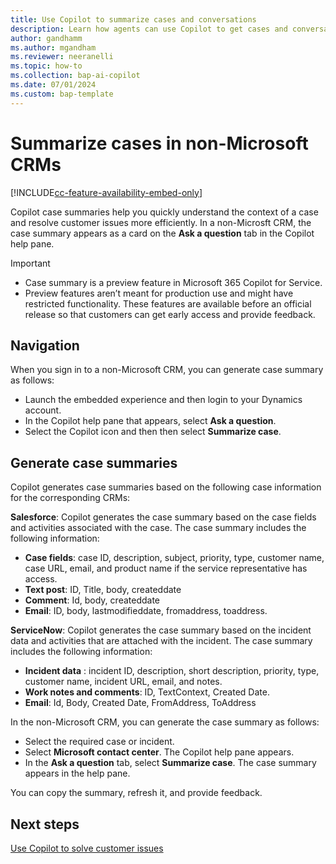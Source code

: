 ```yaml
---
title: Use Copilot to summarize cases and conversations
description: Learn how agents can use Copilot to get cases and conversation summaries in Dynamics 365 Contact Center.
author: gandhamm 
ms.author: mgandham 
ms.reviewer: neeranelli 
ms.topic: how-to 
ms.collection: bap-ai-copilot
ms.date: 07/01/2024
ms.custom: bap-template 
---
```


# Summarize cases in non-Microsoft CRMs

[!INCLUDE[cc-feature-availability-embed-only](../includes/cc-feature-availability-embed-only.md)]

Copilot case summaries help you quickly understand the context of a case and resolve customer issues more efficiently. In a non-Microsft CRM, the case summary appears as a card on the **Ask a question** tab in the Copilot help pane. 

> [!IMPORTANT]
> - Case summary is a preview feature in Microsoft 365 Copilot for Service.
> - Preview features aren’t meant for production use and might have restricted functionality. These features are available before an official release so that customers can get early access and provide feedback.

## Navigation

When you sign in to a non-Microsoft CRM, you can generate case summary as follows:
   - Launch the embedded experience and then login to your Dynamics account.
   - In the Copilot help pane that appears, select **Ask a question**.
   - Select the Copilot icon and then then select **Summarize case**.

## Generate case summaries

Copilot generates case summaries based on the following case information for the corresponding CRMs:

**Salesforce**: Copilot generates the case summary based on the case fields and activities associated with the case. The case summary includes the following information:

  - **Case fields**: case ID, description, subject, priority, type, customer name, case URL, email, and product name if the service representative has access.
  - **Text post**: ID, Title, body, createddate
  - **Comment**: Id, body, createddate
  - **Email**: ID, body, lastmodifieddate, fromaddress, toaddress.

**ServiceNow**: Copilot generates the case summary based on the incident data and activities that are attached with the incident. The case summary includes the following information:

 - **Incident data** : incident ID, description, short description, priority, type, customer name, incident URL, email, and notes.
 - **Work notes and comments**: ID, TextContext, Created Date.
 - **Email**: Id, Body, Created Date, FromAddress, ToAddress

In the non-Microsoft CRM, you can generate the case summary as follows:

- Select the required case or incident.
- Select **Microsoft contact center**. The Copilot help pane appears.
- In the **Ask a question** tab, select **Summarize case**. The case summary appears in the help pane.

You can copy the summary, refresh it, and provide feedback.

## Next steps

[Use Copilot to solve customer issues](use-copilot-features.md)  

